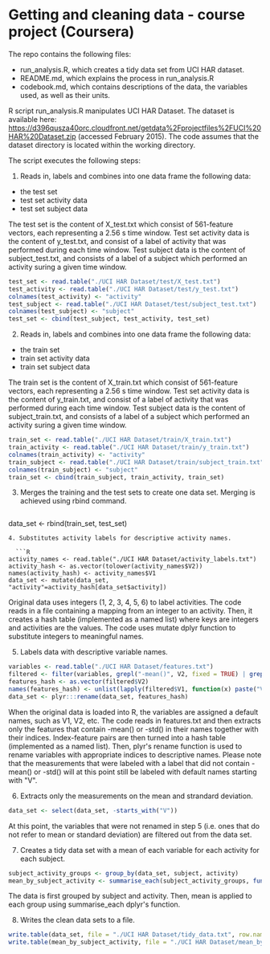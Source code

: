# Getting and cleaning data - course project (Coursera)

The repo contains the following files:
* run_analysis.R, which creates a tidy data set from UCI HAR dataset.
* README.md, which explains the process in run_analysis.R
* codebook.md, which contains descriptions of the data, the variables used, as well as their units.

R script run_analysis.R manipulates UCI HAR Dataset. The dataset is available here: https://d396qusza40orc.cloudfront.net/getdata%2Fprojectfiles%2FUCI%20HAR%20Dataset.zip (accessed February 2015). The code assumes that the dataset directory is located within the working directory. 

The script executes the following steps:

1. Reads in, labels and combines into one data frame the following data:
  * the test set
  * test set activity data
  * test set subject data

  The test set is the content of X_test.txt which consist of 561-feature vectors, each representing a 2.56 s time window. Test set activity data is the content of y_test.txt, and consist of a label of activity that was performed during each time window. Test subject data is the content of subject_test.txt, and consists of a label of a subject which performed an activity suring a given time window.
  
  ```R
test_set <- read.table("./UCI HAR Dataset/test/X_test.txt")
test_activity <- read.table("./UCI HAR Dataset/test/y_test.txt")
colnames(test_activity) <- "activity"
test_subject <- read.table("./UCI HAR Dataset/test/subject_test.txt")
colnames(test_subject) <- "subject"
test_set <- cbind(test_subject, test_activity, test_set)
```

2. Reads in, labels and combines into one data frame the following data:
  * the train set
  * train set activity data
  * train set subject data

  The train set is the content of X_train.txt which consist of 561-feature vectors, each representing a 2.56 s time window. Test set activity data is the content of y_train.txt, and consist of a label of activity that was performed during each time window. Test subject data is the content of subject_train.txt, and consists of a label of a subject which performed an activity suring a given time window.
  
  ```R
train_set <- read.table("./UCI HAR Dataset/train/X_train.txt")
train_activity <- read.table("./UCI HAR Dataset/train/y_train.txt")
colnames(train_activity) <- "activity"
train_subject <- read.table("./UCI HAR Dataset/train/subject_train.txt")
colnames(train_subject) <- "subject"
train_set <- cbind(train_subject, train_activity, train_set)
  ```
  
3. Merges the training and the test sets to create one data set. Merging is achieved using rbind command.

    ```R
  data_set <- rbind(train_set, test_set)
  ```
4. Substitutes activity labels for descriptive activity names.
  
    ```R
activity_names <- read.table("./UCI HAR Dataset/activity_labels.txt")
activity_hash <- as.vector(tolower(activity_names$V2))
names(activity_hash) <- activity_names$V1
data_set <- mutate(data_set, "activity"=activity_hash[data_set$activity])
  ```
  Original data uses integers (1, 2, 3, 4, 5, 6) to label activities. The code reads in a file containing a mapping from an integer to an activity. Then, it creates a hash table (implemented as a named list) where keys are integers and activities are the values. The code uses mutate dplyr function to substitute integers to meaningful names.
  
5. Labels data with descriptive variable names.

  ```R
variables <- read.table("./UCI HAR Dataset/features.txt")
filtered <- filter(variables, grepl("-mean()", V2, fixed = TRUE) | grepl("-std()", V2, fixed = TRUE))
features_hash <- as.vector(filtered$V2)
names(features_hash) <- unlist(lapply(filtered$V1, function(x) paste("V", x, sep="")))
data_set <- plyr:::rename(data_set, features_hash)
  ```
  
  When the original data is loaded into R, the variables are assigned a default names, such as V1, V2, etc. The code reads in features.txt and then extracts only the features that contain -mean() or -std() in their names together with their indices. Index-feature pairs are then turned into a hash table (implemented as a named list). Then, plyr's rename function is used to rename variables with appropriate indices to descriptive names. Please note that the measurements that were labeled with a label that did not contain -mean() or -std() will at this point still be labeled with default names starting with "V".
  
6. Extracts only the measurements on the mean and strandard deviation.

  ```R
  data_set <- select(data_set, -starts_with("V"))
  ```
  
  At this point, the variables that were not renamed in step 5 (i.e. ones that do not refer to mean or standard deviation) are filtered out from the data set.
  
7. Creates a tidy data set with a mean of each variable for each activity for each subject.

  ```R
subject_activity_groups <- group_by(data_set, subject, activity)
mean_by_subject_activity <- summarise_each(subject_activity_groups, funs(mean))
  ```
  
  The data is first grouped by subject and activity. Then, mean is applied to each group using summarise_each dplyr's function.
  
8. Writes the clean data sets to a file.

  ```R
  write.table(data_set, file = "./UCI HAR Dataset/tidy_data.txt", row.names = FALSE)
  write.table(mean_by_subject_activity, file = "./UCI HAR Dataset/mean_by_subject_activity.txt")
  ```

